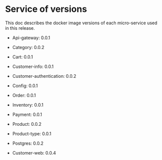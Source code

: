# Service of versions
This doc describes the docker image versions of each micro-service used in this release.

- Api-gateway: 0.0.1
- Category: 0.0.2
- Cart: 0.0.1
- Customer-info: 0.0.1
- Customer-authentication: 0.0.2
- Config: 0.0.1
- Order: 0.0.1
- Inventory: 0.0.1
- Payment: 0.0.1
- Product: 0.0.2
- Product-type: 0.0.1
- Postgres: 0.0.2

- Customer-web: 0.0.4